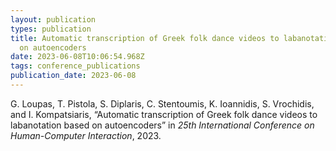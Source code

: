 ```yaml
---
layout: publication
types: publication
title: Automatic transcription of Greek folk dance videos to labanotation based
  on autoencoders
date: 2023-06-08T10:06:54.968Z
tags: conference_publications
publication_date: 2023-06-08
---
```

<!--StartFragment-->

G. Loupas, T. Pistola, S. Diplaris, C. Stentoumis, K. Ioannidis, S. Vrochidis, and I. Kompatsiaris, “Automatic transcription of Greek folk dance videos to labanotation based on autoencoders” in *25th International Conference on Human-Computer Interaction*, 2023.

<!--EndFragment-->
